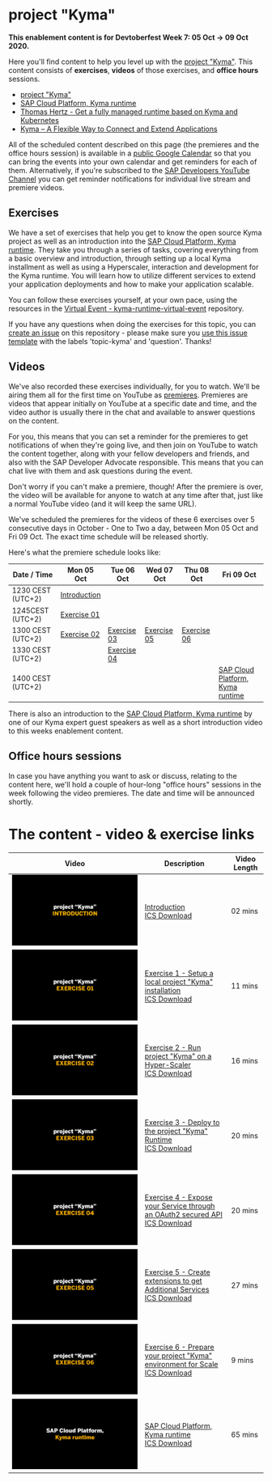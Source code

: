 # project "Kyma"

**This enablement content is for Devtoberfest Week 7: 05 Oct → 09 Oct 2020.**

Here you'll find content to help you level up with the [project "Kyma"](https://kyma-project.io). This content consists of **exercises**, **videos** of those exercises, and **office hours** sessions.

- [project "Kyma"](https://kyma-project.io)
- [SAP Cloud Platform, Kyma runtime](https://discovery-center.cloud.sap/protected/index.html#/serviceCatalog/1b320a69-c013-417c-bf55-2683299777c6)
- [Thomas Hertz - Get a fully managed runtime based on Kyma and Kubernetes](https://blogs.sap.com/2020/05/12/get-a-fully-managed-runtime-based-on-kyma-and-kubernetes/)
- [Kyma – A Flexible Way to Connect and Extend Applications](https://open.sap.com/courses/kyma1)

All of the scheduled content described on this page (the premieres and the office hours session) is available in a [public Google Calendar](https://calendar.google.com/calendar?cid=Ym1ibGJucHFkOHMwcWZoYnZnMjJqazE3OWdAZ3JvdXAuY2FsZW5kYXIuZ29vZ2xlLmNvbQ) so that you can bring the events into your own calendar and get reminders for each of them. Alternatively, if you're subscribed to the [SAP Developers YouTube Channel](https://www.youtube.com/user/sapdevs) you can get reminder notifications for individual live stream and premiere videos.

## Exercises

We have a set of exercises that help you get to know the open source Kyma project as well as an introduction into the [SAP Cloud Platform, Kyma runtime](https://discovery-center.cloud.sap/serviceCatalog/1b320a69-c013-417c-bf55-2683299777c6).
They take you through a series of tasks, covering everything from a basic overview and introduction, through setting up a local Kyma installment as well as using a Hyperscaler, interaction and development for the Kyma runtime. You will learn how to utilize different services to extend your application deployments and how to make your application scalable.

You can follow these exercises yourself, at your own pace, using the resources in the [Virtual Event - kyma-runtime-virtual-event](https://github.com/SAP-samples/kyma-runtime-virtual-event) repository.

If you have any questions when doing the exercises for this topic, you can [create an issue](https://github.com/SAP-samples/sap-devtoberfest-2020/issues/new?assignees=&labels=question&template=exercise-question.md&title=Summarize+your+question+here) on this repository - please make sure you [use this issue template](https://github.com/SAP-samples/sap-devtoberfest-2020/issues/new?assignees=&labels=question&template=exercise-question.md&title=Summarize+your+question+here) with the labels 'topic-kyma' and 'question'. Thanks!

## Videos

We've also recorded these exercises individually, for you to watch. We'll be airing them all for the first time on YouTube as [premieres](https://support.google.com/youtube/answer/9080341). Premieres are videos that appear initially on YouTube at a specific date and time, and the video author is usually there in the chat and available to answer questions on the content.

For you, this means that you can set a reminder for the premieres to get notifications of when they're going live, and then join on YouTube to watch the content together, along with your fellow developers and friends, and also with the SAP Developer Advocate responsible. This means that you can chat live with them and ask questions during the event.

Don't worry if you can't make a premiere, though! After the premiere is over, the video will be available for anyone to watch at any time after that, just like a normal YouTube video (and it will keep the same URL).

We've scheduled the premieres for the videos of these 6 exercises over 5 consecutive days in October - One to Two a day, between Mon 05 Oct and Fri 09 Oct. The exact time schedule will be released shortly.
<!--They'll be at the same time on each of those days, contained in a one-hour block starting at 1100 BST (UTC+1). Note that each exercise video is less than 30 mins in length, meaning that we can use the time between the end of the first video and the start of the second (at 1130) to continue the chat if necessary. -->

Here's what the premiere schedule looks like:

| Date / Time | Mon 05 Oct | Tue 06 Oct | Wed 07 Oct | Thu 08 Oct | Fri 09 Oct |
| - | - | - | - | - | - |
| 1230 CEST (UTC+2) | [Introduction](https://youtu.be/4tWH3Jl9Pss)
| 1245CEST (UTC+2) | [Exercise 01](https://youtu.be/dU6ICrGswUs)
| 1300 CEST (UTC+2) | [Exercise 02](https://youtu.be/223hOXBnpoc) | [Exercise 03](https://youtu.be/GnXg9pkj8CU) | [Exercise 05](https://youtu.be/0WnB3ZnSPjA) | [Exercise 06](https://youtu.be/bH2TQ2irG6g) |
| 1330 CEST (UTC+2) |  | [Exercise 04](https://youtu.be/CUYam3HicNU) |
| 1400 CEST (UTC+2) | | | | | [SAP Cloud Platform, Kyma runtime](https://youtu.be/6r8PwihJxsA) |

There is also an introduction to the [SAP Cloud Platform, Kyma runtime](https://youtu.be/6r8PwihJxsA) by one of our Kyma expert guest speakers as well as a short introduction video to this weeks enablement content.

<!-- Need links to videos as soon as online, also needs time information-->

## Office hours sessions

In case you have anything you want to ask or discuss, relating to the content here, we'll hold a couple of hour-long "office hours" sessions in the week following the video premieres. The date and time will be announced shortly.

<!-- They will be in the form of Zoom meetings and scheduled to allow participation from most timezones: -->

<!--
- 0800 BST (UTC+1) → [Zoom meeting link](https://sap-se.zoom.us/j/95873935644) | [ICS Download](https://sap-samples.github.io/sap-devtoberfest-2020/cal/workflow_office_hours2.ics)
- 1400 BST (UTC+1) → [Zoom meeting link](https://sap-se.zoom.us/j/99812944506) | [ICS Download](https://sap-samples.github.io/sap-devtoberfest-2020/cal/workflow_office_hours1.ics) -->

<!--These office hours sessions are also in the [public Google Calendar](https://calendar.google.com/calendar?cid=Ym1ibGJucHFkOHMwcWZoYnZnMjJqazE3OWdAZ3JvdXAuY2FsZW5kYXIuZ29vZ2xlLmNvbQ) mentioned earlier. -->

# The content - video & exercise links

| Video | Description | Video Length |
| - | - | - |
| [![Introduction](00_Introduction.png)](https://youtu.be/4tWH3Jl9Pss) | [Introduction](https://github.com/SAP-samples)</br>[ICS Download](https://sap-samples.github.io/sap-devtoberfest-2020/cal/kyma_intro.ics) | 02 mins |
| [![Exercise 1](01_Exercise.png)](https://youtu.be/dU6ICrGswUs) | [Exercise 1 - Setup a local project "Kyma" installation](https://github.com/SAP-samples/kyma-runtime-virtual-event/tree/master/exercises/01) </br>[ICS Download](https://sap-samples.github.io/sap-devtoberfest-2020/cal/kyma_ex1.ics) | 11 mins |
| [![Exercise 2](02_Exercise.png)](https://youtu.be/223hOXBnpoc) | [Exercise 2 - Run project "Kyma" on a Hyper-Scaler](https://github.com/SAP-samples/kyma-runtime-virtual-event/tree/master/exercises/02) </br>[ICS Download](https://sap-samples.github.io/sap-devtoberfest-2020/cal/kyma_ex2.ics)| 16 mins
| [![Exercise 3](03_Exercise.png)](https://youtu.be/GnXg9pkj8CU) | [Exercise 3 - Deploy to the project "Kyma" Runtime](https://github.com/SAP-samples/kyma-runtime-virtual-event/tree/master/exercises/03) </br>[ICS Download](https://sap-samples.github.io/sap-devtoberfest-2020/cal/kyma_ex3.ics)| 20 mins |
| [![Exercise 4](04_Exercise.png)](https://youtu.be/CUYam3HicNU) | [Exercise 4 - Expose your Service through an OAuth2 secured API](https://github.com/SAP-samples/kyma-runtime-virtual-event/tree/master/exercises/04) </br>[ICS Download](https://sap-samples.github.io/sap-devtoberfest-2020/cal/kyma_ex4.ics)| 20 mins |
| [![Exercise 5](05_Exercise.png)](https://youtu.be/0WnB3ZnSPjA) | [Exercise 5 - Create extensions to get Additional Services](https://github.com/SAP-samples/kyma-runtime-virtual-event/tree/master/exercises/05) </br>[ICS Download](https://sap-samples.github.io/sap-devtoberfest-2020/cal/kyma_ex5.ics) | 27 mins |
| [![Exercise 6](06_Exercise.png)](https://youtu.be/bH2TQ2irG6g) | [Exercise 6 - Prepare your project "Kyma" environment for Scale](https://github.com/SAP-samples/kyma-runtime-virtual-event/tree/master/exercises/06) </br>[ICS Download](https://sap-samples.github.io/sap-devtoberfest-2020/cal/kyma_ex6.ics) | 9 mins |
| [![Managed Kyma](07_Kyma_Day.png)](https://youtu.be/6r8PwihJxsA) | [SAP Cloud Platform, Kyma runtime](https://youtu.be/6r8PwihJxsA) </br>[ICS Download](https://sap-samples.github.io/sap-devtoberfest-2020/cal/kyma_ex7.ics) | 65 mins |

